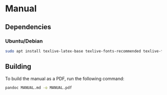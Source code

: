 <!--
     Copyright 2024, UNSW
     SPDX-License-Identifier: CC-BY-SA-4.0
-->

# Manual

## Dependencies

### Ubuntu/Debian

```sh
sudo apt install texlive-latex-base texlive-fonts-recommended texlive-formats-extra pandoc librsvg2-bin
```

## Building

To build the manual as a PDF, run the following command:
```sh
pandoc MANUAL.md -o MANUAL.pdf
```

